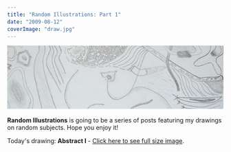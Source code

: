 ```yaml
---
title: "Random Illustrations: Part 1"
date: "2009-08-12"
coverImage: "draw.jpg"
---
```


[![Random Illustrations Part 1](images/Untitled-1.jpg "Random Illustrations Part 1")](http://jpedroribeiro.com/2009/08/random-illustrations-part-1/)

**Random Illustrations** is going to be a series of posts featuring my drawings on random subjects. Hope you enjoy it!

Today's drawing: **Abstract I** - [Click here to see full size image](http://www.flickr.com/photos/jpedroribeiro/3815879444/ "Abstract I (Flickr)").
